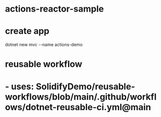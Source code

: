# actions-reactor-sample

# create app 

dotnet new mvc --name actions-demo

# reusable workflow
# - uses: SolidifyDemo/reusable-workflows/blob/main/.github/workflows/dotnet-reusable-ci.yml@main